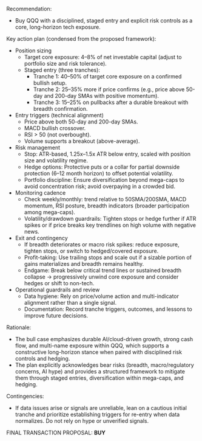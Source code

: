 Recommendation:
- Buy QQQ with a disciplined, staged entry and explicit risk controls as a core, long-horizon tech exposure.

Key action plan (condensed from the proposed framework):
- Position sizing
  - Target core exposure: 4–8% of net investable capital (adjust to portfolio size and risk tolerance).
  - Staged entry (three tranches):
    - Tranche 1: 40–50% of target core exposure on a confirmed bullish setup.
    - Tranche 2: 25–35% more if price confirms (e.g., price above 50-day and 200-day SMAs with positive momentum).
    - Tranche 3: 15–25% on pullbacks after a durable breakout with breadth confirmation.
- Entry triggers (technical alignment)
  - Price above both 50-day and 200-day SMAs.
  - MACD bullish crossover.
  - RSI > 50 (not overbought).
  - Volume supports a breakout (above-average).
- Risk management
  - Stop: ATR-based, 1.25x–1.5x ATR below entry, scaled with position size and volatility regime.
  - Hedge options: Protective puts or a collar for partial downside protection (6–12 month horizon) to offset potential volatility.
  - Portfolio discipline: Ensure diversification beyond mega-caps to avoid concentration risk; avoid overpaying in a crowded bid.
- Monitoring cadence
  - Check weekly/monthly: trend relative to 50SMA/200SMA, MACD momentum, RSI posture, breadth indicators (broader participation among mega-caps).
  - Volatility/drawdown guardrails: Tighten stops or hedge further if ATR spikes or if price breaks key trendlines on high volume with negative news.
- Exit and contingency
  - If breadth deteriorates or macro risk spikes: reduce exposure, tighten stops, or switch to hedged/covered exposure.
  - Profit-taking: Use trailing stops and scale out if a sizable portion of gains materializes and breadth remains healthy.
  - Endgame: Break below critical trend lines or sustained breadth collapse → progressively unwind core exposure and consider hedges or shift to non-tech.
- Operational guardrails and review
  - Data hygiene: Rely on price/volume action and multi-indicator alignment rather than a single signal.
  - Documentation: Record tranche triggers, outcomes, and lessons to improve future decisions.

Rationale:
- The bull case emphasizes durable AI/cloud-driven growth, strong cash flow, and multi-name exposure within QQQ, which supports a constructive long-horizon stance when paired with disciplined risk controls and hedging.
- The plan explicitly acknowledges bear risks (breadth, macro/regulatory concerns, AI hype) and provides a structured framework to mitigate them through staged entries, diversification within mega-caps, and hedging.

Contingencies:
- If data issues arise or signals are unreliable, lean on a cautious initial tranche and prioritize establishing triggers for re-entry when data normalizes. Do not rely on hype or unverified signals.

FINAL TRANSACTION PROPOSAL: **BUY**